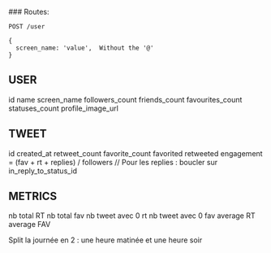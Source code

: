 ### Routes:
```
POST /user

{
  screen_name: 'value',  Without the '@'
}

```

USER
------------------
id
name
screen_name
followers_count
friends_count
favourites_count
statuses_count
profile_image_url

TWEET
-----------------
id
created_at
retweet_count
favorite_count
favorited
retweeted
engagement = (fav + rt + replies) / followers
// Pour les replies : boucler sur in_reply_to_status_id

METRICS
-----------------
nb total RT
nb total fav
nb tweet avec 0 rt
nb tweet avec 0 fav
average RT
average FAV


Split la journée en 2 : une heure matinée et une heure soir
